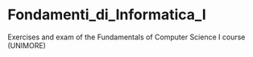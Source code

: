 # Fondamenti_di_Informatica_I
Exercises and exam of the Fundamentals of Computer Science I course (UNIMORE)
